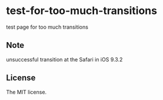 # test-for-too-much-transitions

test page for too much transitions

## Note

unsuccessful transition at the Safari in iOS 9.3.2

## License

The MIT license.
